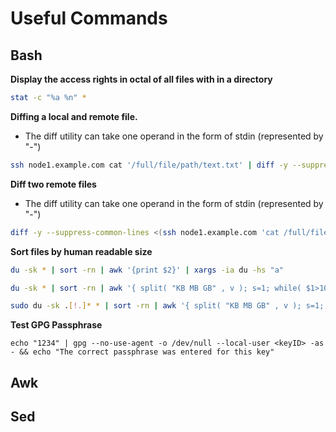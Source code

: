 # Useful Commands


Bash
----

**Display the access rights in octal of all files with in a directory**
```bash
stat -c "%a %n" *
```

**Diffing a local and remote file.**

 * The diff utility can take one operand in the form of stdin (represented by "-")

```bash
ssh node1.example.com cat '/full/file/path/text.txt' | diff -y --suppress-common-lines /full/file/path/text.txt -
```

**Diff two remote files**

 * The diff utility can take one operand in the form of stdin (represented by "-")

```bash
diff -y --suppress-common-lines <(ssh node1.example.com 'cat /full/file/path/text.txt') <( ssh node2.example.com 'cat /full/file/path/text.txt')
```

**Sort files by human readable size**
```bash
du -sk * | sort -rn | awk '{print $2}' | xargs -ia du -hs "a"
```
```bash
du -sk * | sort -rn | awk '{ split( "KB MB GB" , v ); s=1; while( $1>1024 ){ $1/=1024; s++ } print int($1) v[s], $2 }'
```
```bash
sudo du -sk .[!.]* * | sort -rn | awk '{ split( "KB MB GB" , v ); s=1; while( $1>1024 ){ $1/=1024; s++ } print int($1) v[s], $2 }'
```

**Test GPG Passphrase**
````
echo "1234" | gpg --no-use-agent -o /dev/null --local-user <keyID> -as - && echo "The correct passphrase was entered for this key"
````

Awk
---

Sed
---


